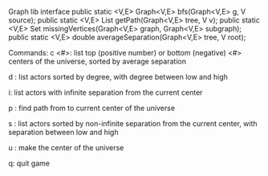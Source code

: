 Graph lib interface
public static <V,E> Graph<V,E> bfs(Graph<V,E> g, V source);
public static <V,E> List<V> getPath(Graph<V,E> tree, V v);
public static <V,E> Set<V> missingVertices(Graph<V,E> graph, Graph<V,E> subgraph);
public static <V,E> double averageSeparation(Graph<V,E> tree, V root);




Commands:
c <#>: list top (positive number) or bottom (negative) <#> centers of the universe, sorted by average separation

d <low> <high>: list actors sorted by degree, with degree between low and high

i: list actors with infinite separation from the current center

p <name>: find path from <name> to current center of the universe

s <low> <high>: list actors sorted by non-infinite separation from the current center,
with separation between low and high

u <name>: make <name> the center of the universe

q: quit game